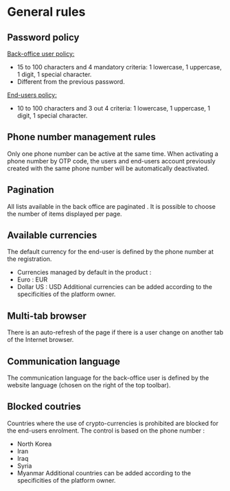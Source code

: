 # General rules

## Password policy<!-- do not modify this line -->
<u>Back-office user policy:</u> 
* 15 to 100 characters and 4 mandatory criteria: 1 lowercase, 1 uppercase, 1 digit, 1 special character. 
* Different from the previous password. 

<u>End-users policy:</u> 
* 10 to 100 characters and 3 out 4 criteria: 1 lowercase, 1 uppercase, 1 digit, 1 special character. 

## Phone number management rules 
Only one phone number can be active at the same time. When activating a phone number by OTP code, the 
users and end-users account previously created with the same phone number will be automatically 
deactivated. 

## Pagination

All lists available in the back office are paginated .
It is possible to choose the number of items displayed per page.

## Available currencies

The default currency for the end-user is defined by the phone number at the registration. 
* Currencies managed by default in the product : 
* Euro : EUR 
* Dollar US : USD 
Additional currencies can be added according to the specificities of the platform owner. 

## Multi-tab browser
There is an auto-refresh of the page if there is a user change on another tab of the Internet browser. 

## Communication language
The communication language for the back-office user is defined by the website language (chosen on the right of the top toolbar). 

## Blocked coutries
Countries where the use of crypto-currencies is prohibited are blocked for the end-users enrolment. The control is based on the phone number : 
* North Korea 
* Iran 
* Iraq 
* Syria 
* Myanmar 
Additional countries can be added according to the specificities of the platform owner.
